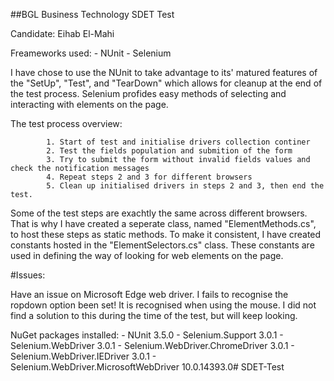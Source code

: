 ##BGL Business Technology SDET Test

Candidate: Eihab El-Mahi

Freameworks used:
	- NUnit 
	- Selenium
	
I have chose to use the NUnit to take advantage to its' matured features of the "SetUp", "Test", and "TearDown" 
which allows for cleanup at the end of the test process.
Selenium profides easy methods of selecting and interacting with elements on the page.

The test process overview:

			1. Start of test and initialise drivers collection continer
			2. Test the fields population and submition of the form
			3. Try to submit the form without invalid fields values and check the notification messages
			4. Repeat steps 2 and 3 for different browsers
			5. Clean up initialised drivers in steps 2 and 3, then end the test.

Some of the test steps are exachtly the same across different browsers. That is why I have created
a seperate class, named "ElementMethods.cs", to host these steps as static methods.
To make it consistent, I have created constants hosted in the "ElementSelectors.cs" class. These constants 
are used in defining the way of looking for web elements on the page.

#Issues:

Have an issue on Microsoft Edge web driver. I fails to recognise the ropdown option been set! It is recognised when using the mouse.
I did not find a solution to this during the time of the test, but will keep looking.

NuGet packages installed:
	- NUnit									3.5.0
	- Selenium.Support						3.0.1
	- Selenium.WebDriver					3.0.1
	- Selenium.WebDriver.ChromeDriver		3.0.1
	- Selenium.WebDriver.IEDriver			3.0.1
	- Selenium.WebDriver.MicrosoftWebDriver	10.0.14393.0# SDET-Test


